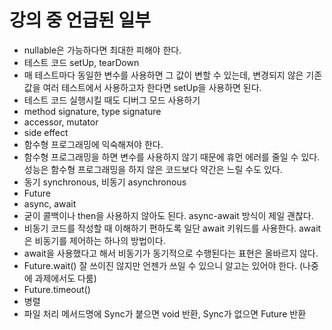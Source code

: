 # 강의 중 언급된 일부
- nullable은 가능하다면 최대한 피해야 한다.
- 테스트 코드 setUp, tearDown
- 매 테스트마다 동일한 변수를 사용하면 그 값이 변할 수 있는데, 변경되지 않은 기존 값을 여러 테스트에서 사용하고자 한다면 setUp을 사용하면 된다.
- 테스트 코드 실행시킬 때도 디버그 모드 사용하기
- method signature, type signature
- accessor, mutator
- side effect
- 함수형 프로그래밍에 익숙해져야 한다.
- 함수형 프로그래밍을 하면 변수를 사용하지 않기 때문에 휴먼 에러를 줄일 수 있다. 성능은 함수형 프로그래밍을 하지 않은 코드보다 약간은 느릴 수도 있다.
- 동기 synchronous, 비동기 asynchronous
- Future
- async, await
- 굳이 콜백이나 then을 사용하지 않아도 된다. async-await 방식이 제일 괜찮다.
- 비동기 코드를 작성할 때 이해하기 편하도록 일단 await 키워드를 사용한다. await은 비동기를 제어하는 하나의 방법이다.
- await을 사용했다고 해서 비동기가 동기적으로 수행된다는 표현은 올바르지 않다.
- Future.wait() 잘 쓰이진 않지만 언젠가 쓰일 수 있으니 알고는 있어야 한다. (나중에 과제에서도 다룸)
- Future.timeout()
- 병렬
- 파일 처리 메서드명에 Sync가 붙으면 void 반환, Sync가 없으면 Future 반환
